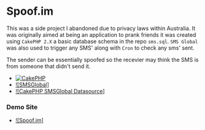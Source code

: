 # Spoof.im
This was a side project I abandoned due to privacy laws within Australia. It was originally aimed at being an application to prank friends it was created using `CakePHP 2.X` a basic database schema in the repo `sms.sql`. `SMS Global` was also used to trigger any SMS' along with `Cron` to check any sms' sent.

The sender can be essentially spoofed so the recevier may think the SMS is from someone that didn't send it.

+ [![CakePHP](http://cakephp.org/img/cake-logo.png)](http://www.cakephp.org)
+ [![SMSGlobal]](https://www.smsglobal.com/)
+ [![CakePHP SMSGlobal Datasource]](https://github.com/TomTheBomb/CakePHP-SMSGlobal-DataSource/)

### Demo Site
+ [![Spoof.im]](http://www.spoof.im/)